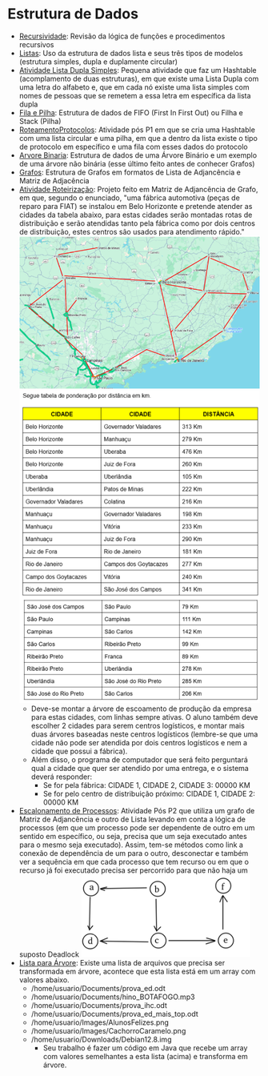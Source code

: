 # Estrutura de Dados

- [Recursividade](./Recursividade/): Revisão da lógica de funções e procedimentos recursivos
- [Listas](./lista): Uso da estrutura de dados lista e seus três tipos de modelos (estrutura simples, dupla e duplamente circular)
- [Atividade Lista Dupla Simples](./AtivListaDuplaSimples/): Pequena atividade que faz um Hashtable (acomplamento de duas estruturas), em que existe uma Lista Dupla com uma letra do alfabeto e, que em cada nó existe uma lista simples com nomes de pessoas que se remetem a essa letra em específica da lista dupla
- [Fila e Pilha](./FilaEPilha): Estrutura de dados de FIFO (First In First Out) ou Filha e Stack (Pilha)
- [RoteamentoProtocolos](./RoteamentoProtocolos/): Atividade pós P1 em que se cria uma Hashtable com uma lista circular e uma pilha, em que a dentro da lista existe o tipo de protocolo em específico e uma fila com esses dados do protocolo
- [Arvore Binaria](./Arvore): Estrutura de dados de uma Árvore Binário e um exemplo de uma árvore não binária (esse último feito antes de conhecer Grafos)
- [Grafos](./Grafos): Estrutura de Grafos em formatos de Lista de Adjancência e Matriz de Adjacência
- [Atividade Roteirização](./AtividadeRoteirizacao/): Projeto feito em Matriz de Adjancência de Grafo, em que, segundo o enunciado, "uma fábrica automotiva (peças de reparo para FIAT) se instalou em Belo Horizonte e pretende atender as cidades da tabela abaixo, para estas cidades serão montadas rotas de distribuição e serão atendidas tanto pela fábrica como por dois centros de distribuição, estes centros são usados para atendimento rápido."
![Mapa Roteirização](image.png)
![Tabela de ponderação por km](image-1.png) 
  - Deve-se montar a árvore de escoamento de produção da empresa para estas cidades, com linhas sempre ativas. O aluno também deve escolher 2 cidades para serem centros logísticos, e montar mais duas árvores baseadas neste centros logísticos (lembre-se que uma cidade não pode ser atendida por dois centros logísticos e nem a cidade que possui a fábrica).
  - Além disso, o programa de computador que será feito perguntará qual a cidade que quer ser atendido por uma entrega, e o sistema deverá responder:
    - Se for pela fábrica:  CIDADE 1, CIDADE 2, CIDADE 3: 00000 KM
    - Se for pelo centro de distribuição próximo: CIDADE 1, CIDADE 2: 00000 KM
- [Escalonamento de Processos](./EscalonamentoProcessos/): Atividade Pós P2 que utiliza um grafo de Matriz de Adjancência e outro de Lista levando em conta a lógica de processos (em que um processo pode ser dependente de outro em um sentido em específico, ou seja, precisa que um seja executado antes para o mesmo seja executado). Assim, tem-se métodos como link a conexão de dependência de um para o outro, desconectar e também ver a sequência em que cada processo que tem recurso ou em que o recurso já foi executado precisa ser percorrido para que não haja um suposto Deadlock
![Processos](image-2.png)
- [Lista para Árvore](./ListaArvore): Existe uma lista de arquivos que precisa ser transformada em árvore, acontece que esta lista está em um array com valores abaixo.
  - /home/usuario/Documents/prova_ed.odt
  - /home/usuario/Documents/hino_BOTAFOGO.mp3
  - /home/usuario/Documents/prova_ihc.odt
  - /home/usuario/Documents/prova_ed_mais_top.odt
  - /home/usuario/Images/AlunosFelizes.png
  - /home/usuario/Images/CachorroCaramelo.png
  - /home/usuario/Downloads/Debian12.8.img
    - Seu trabalho é fazer um código em Java que recebe um array com valores semelhantes a esta lista (acima) e transforma em árvore.


